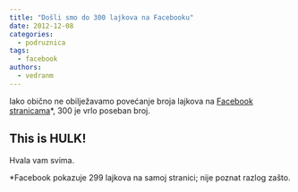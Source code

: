 ```yaml
---
title: "Došli smo do 300 lajkova na Facebooku"
date: 2012-12-08
categories: 
  - podruznica
tags: 
  - facebook
authors: 
  - vedranm
---
```


Iako obično ne obilježavamo povećanje broja lajkova na [Facebook stranicama](https://www.facebook.com/linux.hr)\*, 300 je vrlo poseban broj.

## This is HULK!

Hvala vam svima.

\*Facebook pokazuje 299 lajkova na samoj stranici; nije poznat razlog zašto.
